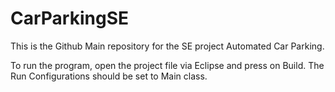 # CarParkingSE
This is the Github Main repository for the SE project Automated Car Parking.

To run the program, open the project file via Eclipse and press on Build. The Run Configurations should be set to Main class.
